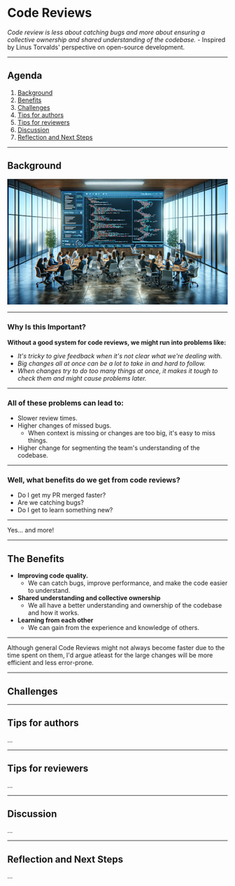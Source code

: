 # Code Reviews

<!--This Markdown document is used as a presentation i.e. all content is short and to the point.-->

<!--some quote-->

_Code review is less about catching bugs and more about ensuring a collective ownership and shared understanding of the codebase._ - Inspired by Linus Torvalds' perspective on open-source development.

---

## Agenda

1. [Background](#background)
2. [Benefits](#the-benefits)
3. [Challenges](#challenges)
4. [Tips for authors](#tips-for-authors)
5. [Tips for reviewers](#tips-for-reviewers)
6. [Discussion](#discussion)
7. [Reflection and Next Steps](#reflection-and-next-steps)

---

## Background

![bg right:70%](./background.webp)

---

### Why Is this Important?

**Without a good system for code reviews, we might run into problems like:**

- _It's tricky to give feedback when it's not clear what we're dealing with._
- _Big changes all at once can be a lot to take in and hard to follow._
- _When changes try to do too many things at once, it makes it tough to check them and might cause problems later._

---

### All of these problems can lead to:

- Slower review times.
- Higher changes of missed bugs.
  - When context is missing or changes are too big, it's easy to miss things.
- Higher change for segmenting the team's understanding of the codebase.

---

### Well, what benefits do we get from code reviews?

- Do I get my PR merged faster?
- Are we catching bugs?
- Do I get to learn something new?

---

Yes... and more!

---

## The Benefits

- **Improving code quality.**
  - We can catch bugs, improve performance, and make the code easier to understand.
- **Shared understanding and collective ownership**
  - We all have a better understanding and ownership of the codebase and how it works.
- **Learning from each other**
  - We can gain from the experience and knowledge of others.

---

Although general Code Reviews might not always become faster due to the time spent on them, I'd argue atleast for the large changes will be more efficient and less error-prone.

---

## Challenges

<!-- - **Time** -->
<!--   - It takes time to do a good review. -->
<!-- - **Feedback** -->
<!--   - It's hard to give good feedback. -->
<!-- - **Understanding** -->
<!--   - It's hard to understand the changes. -->
<!-- - **Ownership** -->
<!--   - It's hard to feel ownership of the codebase. -->

---

## Tips for authors

...

---

## Tips for reviewers

...

---

## Discussion

...

---

## Reflection and Next Steps

...
